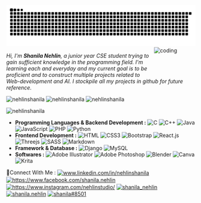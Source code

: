 ![snake gif](https://github.com/nehlinshanila/nehlinshanila/blob/output/github-contribution-grid-snake.svg)
<img align="right" alt="coding" height= "70" width="110" src="https://thumbs.gfycat.com/BigGranularLamprey.webp">


_Hi, I'm ___Shanila Nehlin___, a junior year CSE student trying to gain sufficient knowledge in the programming field. I'm learning each and everyday and my current goal is to be proficient and to construct multiple projects related to Web-development and AI. I stockpile all my projects in github for future reference._

<p><img float="left" src="https://github-readme-stats-sigma-five.vercel.app/api/top-langs?username=nehlinshanila&show_icons=true&theme=synthwave&title_color=fea9f7&text_color=a8b7ff&bg_color=110d17&hide_border=true&locale=en&layout=compact" alt="nehlinshanila" height="130em"/> <img float="left" src="https://github-readme-streak-stats.herokuapp.com/?user=nehlinshanila&theme=tokyonight&hide_border=true" alt="nehlinshanila"  height="130em"/> <img float="left" src="https://github-readme-stats-sigma-five.vercel.app/api?username=nehlinshanila&show_icons=true&theme=dracula&title_color=fea9f7&text_color=a8b7ff&bg_color=0f0d17&hide_border=true&locale=en" alt="nehlinshanila" height="130em"/>
</p>


<p align="left"> <img src="https://komarev.com/ghpvc/?username=nehlinshanila&label=Profile%20views&color=a02790&style=flat-square" alt="nehlinshanila" /> </p>

- **Programming Languages & Backend Development :**
 ![C](https://img.shields.io/badge/C-%2300599C.svg?style=flat-square&logo=c&logoColor=white)
 ![C++](https://img.shields.io/badge/C++-%2300599C.svg?style=flat-square&logo=c%2B%2B&logoColor=white)
 ![Java](https://img.shields.io/badge/Java-%23ED8B00.svg?style=flat-square&logo=java&logoColor=white) 
 ![JavaScript](https://img.shields.io/badge/JavaScript-F7DF1E?style=flat-square&logo=javascript&logoColor=black)
 ![PHP](https://img.shields.io/badge/PHP-777BB4?style=flat-square&logo=php&logoColor=white)
 ![Python](https://img.shields.io/badge/Python-3776AB?style=flat-square&logo=python&logoColor=white)
- **Frontend Development :**
 ![HTML](https://img.shields.io/badge/HTML5-E34F26?style=flat-square&logo=html5&logoColor=white)
 ![CSS3](https://img.shields.io/badge/CSS3-1572B6?style=flat-square&logo=css3&logoColor=white) 
 ![Bootstrap](https://img.shields.io/badge/Bootstrap-563D7C?style=flat-square&logo=bootstrap&logoColor=white)
 ![React.js](https://img.shields.io/badge/React.js-0081CB?style=flat-square&logo=react&logoColor=61DAFB)
 ![Threejs](https://img.shields.io/badge/Threejs-black?style=flat-square&logo=three.js&logoColor=white)
 ![SASS](https://img.shields.io/badge/SASS-hotpink.svg?style=flat-square&logo=SASS&logoColor=white)
 ![Markdown](https://img.shields.io/badge/Markdown-000000?style=flat-square&logo=markdown&logoColor=white)
- **Framework & Database :**
 ![Django](https://img.shields.io/badge/Django-%23092E20.svg?style=flat-square&logo=django&logoColor=white) 
 ![MySQL](https://img.shields.io/badge/MySQL-005C84?style=flat-square&logo=mysql&logoColor=white)
- **Softwares :**
 ![Adobe Illustrator](https://img.shields.io/badge/AdobeIllustrator-%23FF9A00.svg?style=flat-square&logo=adobeillustrator&logoColor=white) 
 ![Adobe Photoshop](https://img.shields.io/badge/AdobePhotoshop-%2331A8FF.svg?style=flat-square&logo=adobephotoshop&logoColor=white) 
 ![Blender](https://img.shields.io/badge/Blender-%23F5792A.svg?style=flat-square&logo=blender&logoColor=white) 
 ![Canva](https://img.shields.io/badge/Canva-%2300C4CC.svg?style=flat-square&logo=Canva&logoColor=white) 
 ![Krita](https://img.shields.io/badge/Krita-203759?style=flat-square&logo=krita&logoColor=EEF37B) 

🧷Connect With Me : 
<a href="https://linkedin.com/in/nehlinshanila" target="blank"><img align="center" src="https://raw.githubusercontent.com/rahuldkjain/github-profile-readme-generator/master/src/images/icons/Social/linked-in-alt.svg" alt="www.linkedin.com/in/nehlinshanila" height="20" width="20" /></a>
<a href="https://www.facebook.com/shanila.nehlin" target="blank"><img align="center" src="https://raw.githubusercontent.com/rahuldkjain/github-profile-readme-generator/master/src/images/icons/Social/facebook.svg" alt="https://www.facebook.com/shanila.nehlin" height="20" width="20" /></a>
<a href="https://www.instagram.com/nehlinstudio/" target="blank"><img align="center" src="https://raw.githubusercontent.com/rahuldkjain/github-profile-readme-generator/master/src/images/icons/Social/instagram.svg" alt="https://www.instagram.com/nehlinstudio/" height="20" width="20" /></a>
<a href="https://www.hackerrank.com/shanila_nehlin" target="blank"><img align="center" src="https://raw.githubusercontent.com/rahuldkjain/github-profile-readme-generator/master/src/images/icons/Social/hackerrank.svg" alt="shanila_nehlin" height="20" width="20" /></a>
<a href="https://codeforces.com/profile/shanila.nehlin" target="blank"><img align="center" src="https://raw.githubusercontent.com/rahuldkjain/github-profile-readme-generator/master/src/images/icons/Social/codeforces.svg" alt="shanila.nehlin" height="20" width="20" /></a>
<a href="https://discord.gg/shanila#8501" target="blank"><img align="center" src="https://raw.githubusercontent.com/rahuldkjain/github-profile-readme-generator/master/src/images/icons/Social/discord.svg" alt="shanila#8501" height="20" width="20" /></a>
